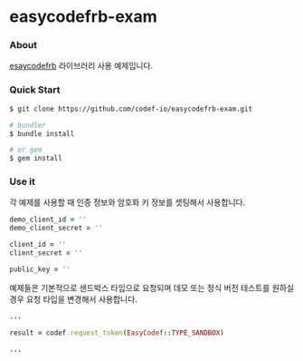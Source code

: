 # easycodefrb-exam

### About
[esaycodefrb](https://github.com/codef-io/easycodefrb) 라이브러리 사용 예제입니다.  

### Quick Start
```bash
$ git clone https://github.com/codef-io/easycodefrb-exam.git

# bundler
$ bundle install

# or gem
$ gem install
```

### Use it

각 예제를 사용할 때 인증 정보와 암호화 키 정보를 셋팅해서 사용합니다.

```ruby
demo_client_id = ''
demo_client_secret = ''

client_id = ''
client_secret = ''

public_key = ''
```

예제들은 기본적으로 샌드박스 타입으로 요청되며 데모 또는 정식 버전 테스트를 원하실 경우 요청 타입을 변경해서 사용합니다.

```ruby
...

result = codef.request_token(EasyCodef::TYPE_SANDBOX)

...
```
